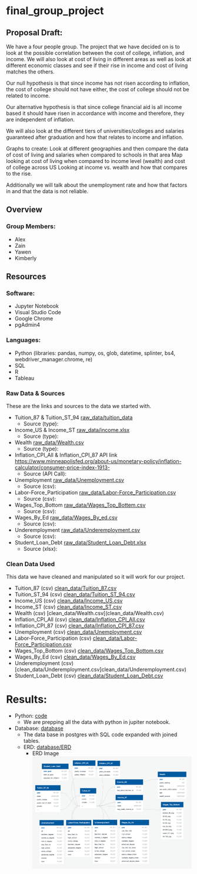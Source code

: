 # final_group_project

## Proposal Draft: 

We have a four people group. The project that we have decided on is to look at the possible correlation between the cost of college, inflation, and income. We will also look at cost of living in different areas as well as look at different economic classes and see if their rise in income and cost of living matches the others.
 
Our null hypothesis is that since income has not risen according to inflation, the cost of college should not have either, the cost of college should not be related to income.
 
Our alternative hypothesis is that since college financial aid is all income based it should have risen in accordance with income and therefore, they are independent of inflation.
 
 We will also look at the different tiers of universities/colleges and salaries guaranteed after graduation and how that relates to income and inflation. 

Graphs to create:
Look at different geographies and then compare the data of cost of living and salaries when compared to schools in that area
Map looking at cost of living when compared to income level (wealth) and cost of college across US
Looking at income vs. wealth and how that compares to the rise. 

Additionally we will talk about the unemployment rate and how that factors in and that the data is not reliable.

## Overview
 
### Group Members:
- Alex
- Zain
- Yawen
- Kimberly
 
## Resources
 
### Software:
- Jupyter Notebook
- Visual Studio Code 
- Google Chrome
- pgAdmin4

 
### Languages:
- Python (libraries: pandas, numpy, os, glob, datetime, splinter, bs4, webdriver_manager.chrome, re)
- SQL
- R
- Tableau

### Raw Data & Sources
These are the links and sources to the data we started with.  
- Tuition_87  & Tuition_ST_94 [raw_data/tuition_data](raw_data/tuition_data)
    - Source (type):
- Income_US & Income_ST [raw_data/income.xlsx](raw_data/income.xlsx)
    - Source (type):
- Wealth [raw_data/Wealth.csv](raw_data/Wealth.csv)
    - Source (type):
- Inflation_CPI_All & Inflation_CPI_87 API link https://www.minneapolisfed.org/about-us/monetary-policy/inflation-calculator/consumer-price-index-1913- 
    - Source (API Call): 
- Unemployment [raw_data/Unemployment.csv](raw_data/Unemployment.csv)
    - Source (csv):
- Labor-Force_Participation [raw_data/Labor-Force_Participation.csv](raw_data/Labor-Force_Participation.csv)
    - Source (csv):
- Wages_Top_Bottom  [raw_data/Wages_Top_Bottem.csv](raw_data/Wages_Top_Bottem.csv)
    - Source (csv):
- Wages_By_Ed [raw_data/Wages_By_ed.csv](raw_data/Wages_By_ed.csv) 
    - Source (csv):
- Underemployment [raw_data/Underemployment.csv](raw_data/Underemployment.csv)
    - Source (csv):
- Student_Loan_Debt [raw_data/Student_Loan_Debt.xlsx](raw_data/Student_Loan_Debt.xlsx)
    - Source (xlsx):


 
### Clean Data Used 
This data we have cleaned and manipulated so it will work for our project.   
- Tuition_87 (csv) [clean_data/Tuition_87.csv](clean_data/Tuition_87.csv)
- Tuition_ST_94 (csv) [clean_data/Tuition_ST_94.csv](clean_data/Tuition_ST_94.csv)
- Income_US (csv) [clean_data/Income_US.csv](clean_data/Income_US.csv)
- Income_ST (csv) [clean_data/Income_ST.csv](clean_data/Income_ST.csv)
- Wealth (csv) [clean_data/Wealth.csv[(clean_data/Wealth.csv)
- Inflation_CPI_All (csv) [clean_data/Inflation_CPI_All.csv](clean_data/Inflation_CPI_All.csv)
- Inflation_CPI_87 (csv) [clean_data/Inflation_CPI_87.csv](clean_data/Inflation_CPI_87.csv)
- Unemployment (csv) [clean_data/Unemployment.csv](clean_data/Unemployment.csv)
- Labor-Force_Participation (csv) [clean_data/Labor-Force_Participation.csv](clean_data/Labor-Force_Participation.csv)
- Wages_Top_Bottom (csv) [clean_data/Wages_Top_Bottom.csv](clean_data/Wages_Top_Bottom.csv)
- Wages_By_Ed (csv) [clean_data/Wages_By_Ed.csv](clean_data/Wages_By_Ed.csv)
- Underemployment (csv) [clean_data/Underemployment.csv]clean_data/Underemployment.csv)
- Student_Loan_Debt (csv) [clean_data/Student_Loan_Debt.csv](clean_data/Student_Loan_Debt.csv)



# Results:  

- Python: [code](code)
    -  We are prepping all the data with python in jupiter notebook. 
- Database: [database](database)
    - The data base in postgres with SQL code expanded with joined tables. 
    - ERD: [database/ERD](database/ERD)
        - ERD Image
![database/ERD/ERD_db_mockup.png](database/ERD/ERD_db_mockup.png)
 
 
